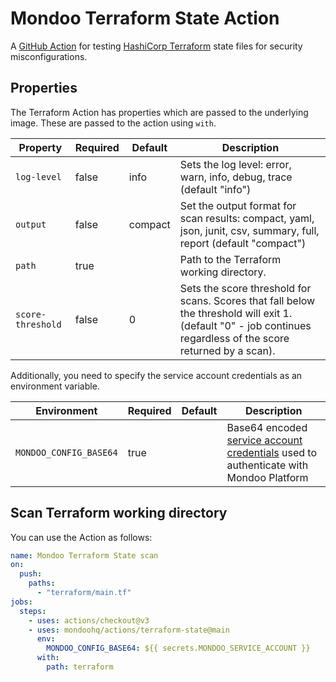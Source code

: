 # Mondoo Terraform State Action

A [GitHub Action](https://github.com/features/actions) for testing [HashiCorp Terraform](https://terraform.io) state files for security misconfigurations.

## Properties

The Terraform Action has properties which are passed to the underlying image. These are passed to the action using `with`.

| Property                      | Required | Default | Description                                                                                                                                                          |
| ----------------------------- | -------- | ------- | -------------------------------------------------------------------------------------------------------------------------------------------------------------------- |
| `log-level`                   | false    | info    | Sets the log level: error, warn, info, debug, trace (default "info")                                                                                                 |
| `output`                      | false    | compact | Set the output format for scan results: compact, yaml, json, junit, csv, summary, full, report (default "compact")                                                   |
| `path`                        | true     |         | Path to the Terraform working directory.                                                                                                                             |
| `score-threshold`             | false    | 0       | Sets the score threshold for scans. Scores that fall below the threshold will exit 1. (default "0" - job continues regardless of the score returned by a scan).      |

Additionally, you need to specify the service account credentials as an environment variable.

| Environment            | Required | Default | Description                                                                                                                                                          |
| ---------------------- | -------- | ------- | -------------------------------------------------------------------------------------------------------------------------------------------------------------------- |
| `MONDOO_CONFIG_BASE64` | true     |         | Base64 encoded [service account credentials](https://mondoo.com/docs/platform/service_accounts/#creating-service-accounts) used to authenticate with Mondoo Platform |

## Scan Terraform working directory

You can use the Action as follows:

```yaml
name: Mondoo Terraform State scan
on:
  push:
    paths:
      - "terraform/main.tf"
jobs:
  steps:
    - uses: actions/checkout@v3
    - uses: mondoohq/actions/terraform-state@main
      env:
        MONDOO_CONFIG_BASE64: ${{ secrets.MONDOO_SERVICE_ACCOUNT }}
      with:
        path: terraform
```
